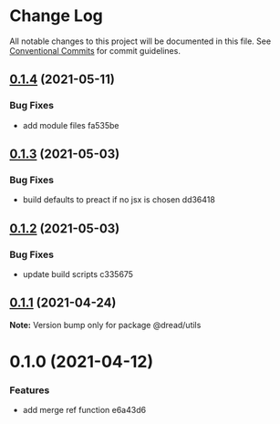 # Change Log

All notable changes to this project will be documented in this file.
See [Conventional Commits](https://conventionalcommits.org) for commit guidelines.

## [0.1.4](/compare/@dread/utils@0.1.3...@dread/utils@0.1.4) (2021-05-11)


### Bug Fixes

* add module files fa535be





## [0.1.3](/compare/@dread/utils@0.1.2...@dread/utils@0.1.3) (2021-05-03)


### Bug Fixes

* build defaults to preact if no jsx is chosen dd36418





## [0.1.2](/compare/@dread/utils@0.1.1...@dread/utils@0.1.2) (2021-05-03)


### Bug Fixes

* update build scripts c335675





## [0.1.1](/compare/@dread/utils@0.1.0...@dread/utils@0.1.1) (2021-04-24)

**Note:** Version bump only for package @dread/utils





# 0.1.0 (2021-04-12)


### Features

* add merge ref function e6a43d6

